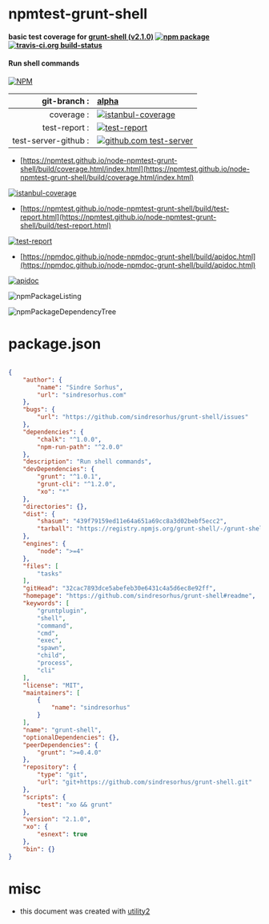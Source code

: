 # npmtest-grunt-shell

#### basic test coverage for  [grunt-shell (v2.1.0)](https://github.com/sindresorhus/grunt-shell#readme)  [![npm package](https://img.shields.io/npm/v/npmtest-grunt-shell.svg?style=flat-square)](https://www.npmjs.org/package/npmtest-grunt-shell) [![travis-ci.org build-status](https://api.travis-ci.org/npmtest/node-npmtest-grunt-shell.svg)](https://travis-ci.org/npmtest/node-npmtest-grunt-shell)

#### Run shell commands

[![NPM](https://nodei.co/npm/grunt-shell.png?downloads=true&downloadRank=true&stars=true)](https://www.npmjs.com/package/grunt-shell)

| git-branch : | [alpha](https://github.com/npmtest/node-npmtest-grunt-shell/tree/alpha)|
|--:|:--|
| coverage : | [![istanbul-coverage](https://npmtest.github.io/node-npmtest-grunt-shell/build/coverage.badge.svg)](https://npmtest.github.io/node-npmtest-grunt-shell/build/coverage.html/index.html)|
| test-report : | [![test-report](https://npmtest.github.io/node-npmtest-grunt-shell/build/test-report.badge.svg)](https://npmtest.github.io/node-npmtest-grunt-shell/build/test-report.html)|
| test-server-github : | [![github.com test-server](https://npmtest.github.io/node-npmtest-grunt-shell/GitHub-Mark-32px.png)](https://npmtest.github.io/node-npmtest-grunt-shell/build/app/index.html) | | build-artifacts : | [![build-artifacts](https://npmtest.github.io/node-npmtest-grunt-shell/glyphicons_144_folder_open.png)](https://github.com/npmtest/node-npmtest-grunt-shell/tree/gh-pages/build)|

- [https://npmtest.github.io/node-npmtest-grunt-shell/build/coverage.html/index.html](https://npmtest.github.io/node-npmtest-grunt-shell/build/coverage.html/index.html)

[![istanbul-coverage](https://npmtest.github.io/node-npmtest-grunt-shell/build/screenCapture.buildCi.browser.%252Ftmp%252Fbuild%252Fcoverage.lib.html.png)](https://npmtest.github.io/node-npmtest-grunt-shell/build/coverage.html/index.html)

- [https://npmtest.github.io/node-npmtest-grunt-shell/build/test-report.html](https://npmtest.github.io/node-npmtest-grunt-shell/build/test-report.html)

[![test-report](https://npmtest.github.io/node-npmtest-grunt-shell/build/screenCapture.buildCi.browser.%252Ftmp%252Fbuild%252Ftest-report.html.png)](https://npmtest.github.io/node-npmtest-grunt-shell/build/test-report.html)

- [https://npmdoc.github.io/node-npmdoc-grunt-shell/build/apidoc.html](https://npmdoc.github.io/node-npmdoc-grunt-shell/build/apidoc.html)

[![apidoc](https://npmdoc.github.io/node-npmdoc-grunt-shell/build/screenCapture.buildCi.browser.%252Ftmp%252Fbuild%252Fapidoc.html.png)](https://npmdoc.github.io/node-npmdoc-grunt-shell/build/apidoc.html)

![npmPackageListing](https://npmtest.github.io/node-npmtest-grunt-shell/build/screenCapture.npmPackageListing.svg)

![npmPackageDependencyTree](https://npmtest.github.io/node-npmtest-grunt-shell/build/screenCapture.npmPackageDependencyTree.svg)



# package.json

```json

{
    "author": {
        "name": "Sindre Sorhus",
        "url": "sindresorhus.com"
    },
    "bugs": {
        "url": "https://github.com/sindresorhus/grunt-shell/issues"
    },
    "dependencies": {
        "chalk": "^1.0.0",
        "npm-run-path": "^2.0.0"
    },
    "description": "Run shell commands",
    "devDependencies": {
        "grunt": "^1.0.1",
        "grunt-cli": "^1.2.0",
        "xo": "*"
    },
    "directories": {},
    "dist": {
        "shasum": "439f79159ed11e64a651a69cc8a3d02bebf5ecc2",
        "tarball": "https://registry.npmjs.org/grunt-shell/-/grunt-shell-2.1.0.tgz"
    },
    "engines": {
        "node": ">=4"
    },
    "files": [
        "tasks"
    ],
    "gitHead": "32cac7893dce5abefeb30e6431c4a5d6ec8e92ff",
    "homepage": "https://github.com/sindresorhus/grunt-shell#readme",
    "keywords": [
        "gruntplugin",
        "shell",
        "command",
        "cmd",
        "exec",
        "spawn",
        "child",
        "process",
        "cli"
    ],
    "license": "MIT",
    "maintainers": [
        {
            "name": "sindresorhus"
        }
    ],
    "name": "grunt-shell",
    "optionalDependencies": {},
    "peerDependencies": {
        "grunt": ">=0.4.0"
    },
    "repository": {
        "type": "git",
        "url": "git+https://github.com/sindresorhus/grunt-shell.git"
    },
    "scripts": {
        "test": "xo && grunt"
    },
    "version": "2.1.0",
    "xo": {
        "esnext": true
    },
    "bin": {}
}
```



# misc
- this document was created with [utility2](https://github.com/kaizhu256/node-utility2)
